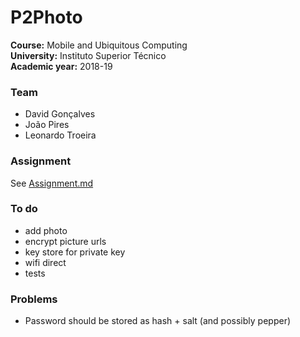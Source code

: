 # P2Photo

**Course:** Mobile and Ubiquitous Computing  
**University:** Instituto Superior Técnico  
**Academic year:** 2018-19

### Team

- David Gonçalves
- João Pires
- Leonardo Troeira

### Assignment

See [Assignment.md](documentation/Assignment.md)

### To do

- add photo
- encrypt picture urls
- key store for private key
- wifi direct
- tests

### Problems

- Password should be stored as hash + salt (and possibly pepper)